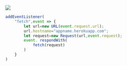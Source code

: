[![](https://www.herokucdn.com/deploy/button.png)](https://heroku.com/deploy?template=https://github.com/Liliretsummer/summer-V2ray)

```js
addEventListener(
    "fetch",event => {
        let url=new URL(event.request.url);
        url.hostname="appname.herokuapp.com";
        let request=new Request(url,event.request);
        event. respondWith(
            fetch(request)
        )
    }
)
```